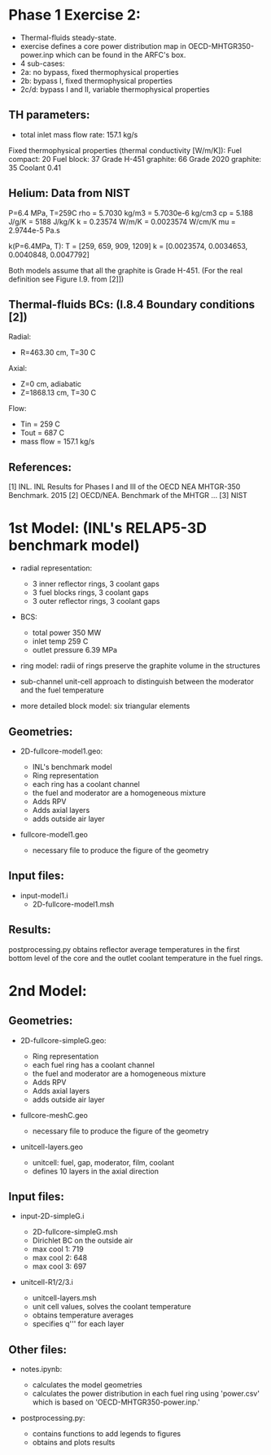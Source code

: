 # Phase 1 Exercise 2:

* Thermal-fluids steady-state.
* exercise defines a core power distribution map in OECD-MHTGR350-power.inp which can be found in the ARFC's box.
* 4 sub-cases:
* 2a: no bypass, fixed thermophysical properties
* 2b: bypass I, fixed thermophysical properties
* 2c/d: bypass I and II, variable thermophysical properties

TH parameters:
--------------
* total inlet mass flow rate: 157.1 kg/s


Fixed thermophysical properties (thermal conductivity [W/m/K]):
Fuel compact: 20
Fuel block: 37
Grade H-451 graphite: 66
Grade 2020 graphite: 35
Coolant 0.41

Helium: Data from NIST
-------
P=6.4 MPa, T=259C
rho = 5.7030 kg/m3 = 5.7030e-6 kg/cm3
cp = 5.188 J/g/K = 5188 J/kg/K
k = 0.23574 W/m/K = 0.0023574 W/cm/K
mu = 2.9744e-5 Pa.s

k(P=6.4MPa, T):
T = [259, 659, 909, 1209]
k = [0.0023574, 0.0034653, 0.0040848, 0.0047792]

Both models assume that all the graphite is Grade H-451.
(For the real definition see Figure I.9. from [2]])

Thermal-fluids BCs: (I.8.4 Boundary conditions [2])
-------------------
Radial:
* R=463.30 cm, T=30 C

Axial:
* Z=0 cm, adiabatic
* Z=1868.13 cm, T=30 C

Flow:
* Tin = 259 C
* Tout = 687 C
* mass flow = 157.1 kg/s

References:
-----------
[1] INL. INL Results for Phases I and III of the OECD NEA MHTGR-350 Benchmark. 2015
[2] OECD/NEA. Benchmark of the MHTGR ...
[3] NIST


# 1st Model: (INL's RELAP5-3D benchmark model)

* radial representation:
	- 3 inner reflector rings, 3 coolant gaps
	- 3 fuel blocks rings, 3 coolant gaps
	- 3 outer reflector rings, 3 coolant gaps

* BCS:
	- total power 350 MW
	- inlet temp 259 C
	- outlet pressure 6.39 MPa

* ring model: radii of rings preserve the graphite volume in the structures
* sub-channel unit-cell approach to distinguish between the moderator and the fuel temperature
* more detailed block model: six triangular elements

Geometries:
-----------

* 2D-fullcore-model1.geo:
	- INL's benchmark model
	- Ring representation
	- each ring has a coolant channel
	- the fuel and moderator are a homogeneous mixture
	- Adds RPV
	- Adds axial layers
	- adds outside air layer

* fullcore-model1.geo
	- necessary file to produce the figure of the geometry

Input files:
------------

* input-model1.i
	- 2D-fullcore-model1.msh

Results:
--------

postprocessing.py obtains reflector average temperatures in the first bottom level of the core
and the outlet coolant temperature in the fuel rings.


# 2nd Model:


Geometries:
-----------

* 2D-fullcore-simpleG.geo:
	- Ring representation
	- each fuel ring has a coolant channel
	- the fuel and moderator are a homogeneous mixture
	- Adds RPV
	- Adds axial layers
	- adds outside air layer

* fullcore-meshC.geo
	- necessary file to produce the figure of the geometry

* unitcell-layers.geo
	- unitcell: fuel, gap, moderator, film, coolant
	- defines 10 layers in the axial direction

Input files:
------------

* input-2D-simpleG.i
	- 2D-fullcore-simpleG.msh
	- Dirichlet BC on the outside air
	- max cool 1: 719
	- max cool 2: 648
	- max cool 3: 697

* unitcell-R1/2/3.i
	- unitcell-layers.msh
	- unit cell values, solves the coolant temperature
	- obtains temperature averages
	- specifies q''' for each layer


Other files:
------------
* notes.ipynb:
	- calculates the model geometries
	- calculates the power distribution in each fuel ring using 'power.csv' which is based on 'OECD-MHTGR350-power.inp.'

* postprocessing.py:
	- contains functions to add legends to figures
	- obtains and plots results

